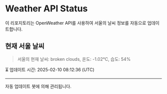 
# Weather API Status

이 리포지토리는 OpenWeather API를 사용하여 서울의 날씨 정보를 자동으로 업데이트합니다.

## 현재 서울 날씨
> 서울의 현재 날씨: broken clouds, 온도: -1.02°C, 습도: 54%

⏳ 업데이트 시간: 2025-02-10 08:12:36 (UTC)

---
자동 업데이트 봇에 의해 관리됩니다.
